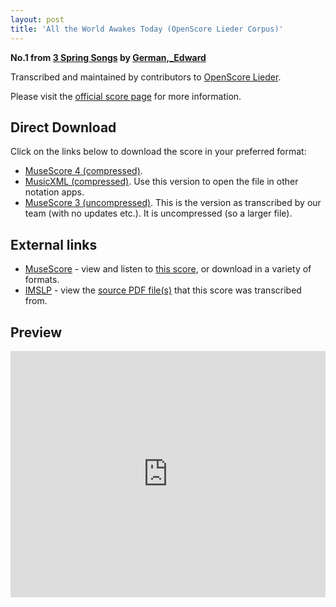 ```yaml
---
layout: post
title: 'All the World Awakes Today (OpenScore Lieder Corpus)'
---
```


__No.1 from [3 Spring Songs](https://fourscoreandmore.org/OpenScore/German%2C_Edward/3_Spring_Songs/) by [German,_Edward](https://fourscoreandmore.org/OpenScore/German%2C_Edward)__

Transcribed and maintained by contributors to [OpenScore Lieder].

Please visit the [official score page] for more information.

[official score page]: https://musescore.com/openscore-lieder-corpus/scores/6243836
[OpenScore Lieder]: https://musescore.com/openscore-lieder-corpus

## Direct Download

Click on the links below to download the score in your preferred format:
- [MuseScore 4 (compressed)](https://fourscoreandmore.org/OpenScore/German%2C_Edward/3_Spring_Songs/1_All_the_World_Awakes_Today.mscz).
- [MusicXML (compressed)](https://fourscoreandmore.org/OpenScore/German%2C_Edward/3_Spring_Songs/1_All_the_World_Awakes_Today.mxl). Use this version to open the file in other notation apps.
- [MuseScore 3 (uncompressed)](https://raw.githubusercontent.com/OpenScore/Lieder/refs/heads/main/scores/German%2C_Edward/3_Spring_Songs/1_All_the_World_Awakes_Today/lc6243836.mscx). This is the version as transcribed by our team (with no updates etc.). It is uncompressed (so a larger file).

## External links

- [MuseScore] - view and listen to [this score][MuseScore], or download in a variety of formats.
- [IMSLP] - view the [source PDF file(s)][IMSLP] that this score was transcribed from.

[MuseScore]: https://musescore.com/score/6243836
[IMSLP]: https://imslp.org/wiki/Special:ReverseLookup/167819

## Preview

<iframe width="100%" height="394" src="https://musescore.com/openscore-lieder-corpus/scores/6243836/embed" frameborder="0" allowfullscreen allow="autoplay; fullscreen"></iframe>
